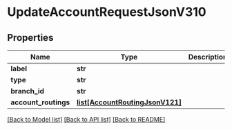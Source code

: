 # UpdateAccountRequestJsonV310

## Properties
Name | Type | Description | Notes
------------ | ------------- | ------------- | -------------
**label** | **str** |  | 
**type** | **str** |  | 
**branch_id** | **str** |  | 
**account_routings** | [**list[AccountRoutingJsonV121]**](AccountRoutingJsonV121.md) |  | 

[[Back to Model list]](../README.md#documentation-for-models) [[Back to API list]](../README.md#documentation-for-api-endpoints) [[Back to README]](../README.md)


